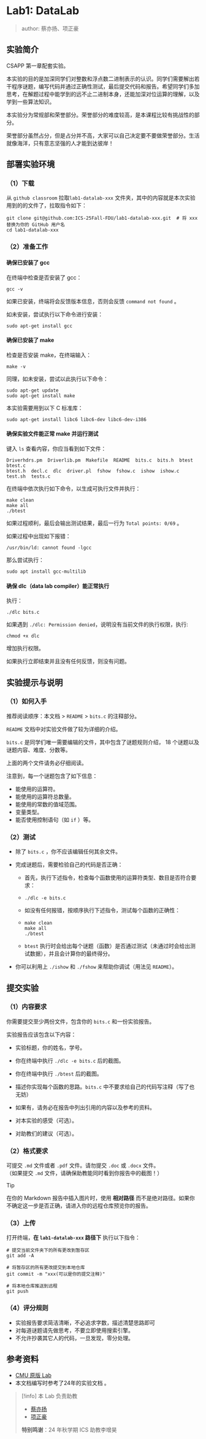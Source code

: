 # Lab1: DataLab

> author: 蔡亦扬、项正豪

## 实验简介

CSAPP 第一章配套实验。

本实验的目的是加深同学们对整数和浮点数二进制表示的认识。同学们需要解出若干程序谜题，编写代码并通过正确性测试，最后提交代码和报告。希望同学们多加思考，在解题过程中能学到的远不止二进制本身，还能加深对位运算的理解，以及学到一些算法知识。

本实验分为常规部和荣誉部分。荣誉部分的难度较高，是本课程比较有挑战性的部分。

荣誉部分虽然占分，但是占分并不高，大家可以自己决定要不要做荣誉部分。生活就像海洋，只有意志坚强的人才能到达彼岸！

## 部署实验环境

### （1）下载

从 `github classroom` 拉取`lab1-datalab-xxx` 文件夹，其中的内容就是本次实验用到的的文件了，拉取指令如下：

```shell
git clone git@github.com:ICS-25Fall-FDU/lab1-datalab-xxx.git  # 将 xxx 替换为你的 GitHub 用户名
cd lab1-datalab-xxx
```

### （2）准备工作

#### 确保已安装了 gcc

在终端中检查是否安装了 gcc：

```shell
gcc -v
```

如果已安装，终端将会反馈版本信息，否则会反馈 `command not found` 。

如未安装，尝试执行以下命令进行安装：

```shell
sudo apt-get install gcc
```

#### 确保已安装了 make

检查是否安装 make，在终端输入：

```shell
make -v
```

同理，如未安装，尝试以此执行以下命令：

```shell
sudo apt-get update
sudo apt-get install make
```

本实验需要用到以下 C 标准库：

```shell
sudo apt-get install libc6 libc6-dev libc6-dev-i386
```

#### 确保实验文件能正常 make 并运行测试

键入 `ls` 查看内容，你应当看到如下文件：

```shell
Driverhdrs.pm  Driverlib.pm  Makefile  README  bits.c  bits.h  btest  btest.c
btest.h  decl.c  dlc  driver.pl  fshow  fshow.c  ishow  ishow.c  test.sh  tests.c
```

在终端中依次执行如下命令，以生成可执行文件并执行：

```shell
make clean
make all
./btest
```

如果过程顺利，最后会输出测试结果，最后一行为 `Total points: 0/69` 。

如果过程中出现如下报错：

```shell
/usr/bin/ld: cannot found -lgcc
```

那么尝试执行：

```shell
sudo apt install gcc-multilib
```

#### 确保 dlc（data lab compiler）能正常执行

执行：

```shell
./dlc bits.c
```

如果遇到 `./dlc: Permission denied`，说明没有当前文件的执行权限，执行:

```shell
chmod +x dlc
```

增加执行权限。

如果执行立即结束并且没有任何反馈，则没有问题。

## 实验提示与说明

### （1）如何入手

推荐阅读顺序：本文档 > `README` > `bits.c` 的注释部分。

`README` 文档中对实验文件做了较为详细的介绍。

`bits.c` 是同学们唯一需要编辑的文件，其中包含了谜题规则介绍， 18 个谜题以及谜题内容、难度、分数等。

上面的两个文件请务必仔细阅读。

注意到，每一个谜题包含了如下信息：

* 能使用的运算符。
* 能使用的运算符总数量。
* 能使用的常数的值域范围。
* 变量类型。
* 能否使用控制语句（如 `if` ）等。

### （2）测试

* 除了 `bits.c` ，你不应该编辑任何其余文件。

* 完成谜题后，需要检验自己的代码是否正确：

  * 首先，执行下述指令，检查每个函数使用的运算符类型、数目是否符合要求：

  * ```shell
    ./dlc -e bits.c
    ```

  * 如没有任何报错，按顺序执行下述指令，测试每个函数的正确性：

  * ```shell
    make clean
    make all
    ./btest
    ```

  * `btest` 执行时会给出每个谜题（函数）是否通过测试（未通过时会给出测试数据），并且会计算你的最终得分。

* 你可以利用上 `./ishow` 和 `./fshow` 来帮助你调试（用法见 `README`）。

## 提交实验

### （1）内容要求

你需要提交至少两份文件，包含你的 `bits.c` 和一份实验报告。

实验报告应该包含以下内容：

* 实验标题，你的姓名，学号。

* 你在终端中执行 `./dlc -e bits.c` 后的截图。
* 你在终端中执行 `./btest` 后的截图。
* 描述你实现每个函数的思路。`bits.c` 中不要求给自己的代码写注释（写了也无妨）
* 如果有，请务必在报告中列出引用的内容以及参考的资料。
* 对本实验的感受（可选）。
* 对助教们的建议（可选）。

### （2）格式要求

可提交 `.md` 文件或者 `.pdf` 文件。请勿提交 `.doc` 或 `.docx` 文件。  
（如果提交 `.md` 文件，请确保助教能同时看到你报告中的截图！）

> [!tip]
>
> 在你的 Markdown 报告中插入图片时，使用 **相对路径** 而不是绝对路径。如果你不确定这一步是否正确，请进入你的远程仓库预览你的报告。

### （3）上传

打开终端，**在 `lab1-datalab-xxx` 路径下** 执行以下指令：

```shell
# 提交当前文件夹下的所有更改到暂存区
git add -A

# 将暂存区的所有更改提交到本地仓库
git commit -m "xxx(可以是你的提交注释)"

# 将本地仓库推送到远程
git push
```

### （4）评分规则

* 实验报告要求简洁清晰，不必追求字数，描述清楚思路即可
* 对每道谜题请先做思考，不要立即使用搜索引擎。
* 不允许抄袭其它人的代码，一旦发现，零分处理。

## 参考资料

* [CMU 原版 Lab](http://csapp.cs.cmu.edu/3e/labs.html)
* 本文档编写时参考了24年的实验文档 。

> [!info] 本 Lab 负责助教
>
> * [蔡亦扬](mailto:caiyy23@m.fudan.edu.cn)
> * [项正豪](mailto:zhxiang23@m.fudan.edu.cn)
>
> **特别鸣谢**：24 年秋学期 ICS 助教李增昊
